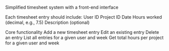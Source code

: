 Simplified timesheet system with a front-end interface

Each timesheet entry should include:
  User ID
  Project ID
  Date
  Hours worked (decimal, e.g., 7.5)
  Description (optional)

Core functionality
  Add a new timesheet entry
  Edit an existing entry
  Delete an entry
  List all entries for a given user and week
  Get total hours per project for a given user and week
